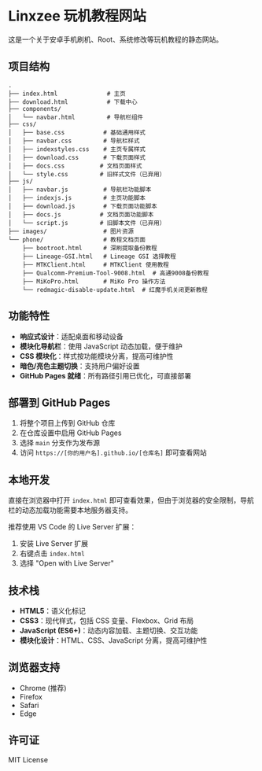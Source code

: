 # Linxzee 玩机教程网站

这是一个关于安卓手机刷机、Root、系统修改等玩机教程的静态网站。

## 项目结构

```
.
├── index.html              # 主页
├── download.html           # 下载中心
├── components/
│   └── navbar.html         # 导航栏组件
├── css/
│   ├── base.css           # 基础通用样式
│   ├── navbar.css         # 导航栏样式
│   ├── indexstyles.css    # 主页专属样式
│   ├── download.css       # 下载页面样式
│   ├── docs.css          # 文档页面样式
│   └── style.css         # 旧样式文件（已弃用）
├── js/
│   ├── navbar.js          # 导航栏功能脚本
│   ├── indexjs.js         # 主页功能脚本
│   ├── download.js        # 下载页面功能脚本
│   ├── docs.js           # 文档页面功能脚本
│   └── script.js         # 旧脚本文件（已弃用）
├── images/                # 图片资源
└── phone/                 # 教程文档页面
    ├── bootroot.html      # 深刷提取备份教程
    ├── Lineage-GSI.html   # Lineage GSI 选择教程
    ├── MTKClient.html     # MTKClient 使用教程
    ├── Qualcomm-Premium-Tool-9008.html  # 高通9008备份教程
    ├── MiKoPro.html       # MiKo Pro 操作方法
    └── redmagic-disable-update.html  # 红魔手机关闭更新教程
```

## 功能特性

- **响应式设计**：适配桌面和移动设备
- **模块化导航栏**：使用 JavaScript 动态加载，便于维护
- **CSS 模块化**：样式按功能模块分离，提高可维护性
- **暗色/亮色主题切换**：支持用户偏好设置
- **GitHub Pages 就绪**：所有路径引用已优化，可直接部署

## 部署到 GitHub Pages

1. 将整个项目上传到 GitHub 仓库
2. 在仓库设置中启用 GitHub Pages
3. 选择 `main` 分支作为发布源
4. 访问 `https://[你的用户名].github.io/[仓库名]` 即可查看网站

## 本地开发

直接在浏览器中打开 `index.html` 即可查看效果，但由于浏览器的安全限制，导航栏的动态加载功能需要本地服务器支持。

推荐使用 VS Code 的 Live Server 扩展：
1. 安装 Live Server 扩展
2. 右键点击 `index.html`
3. 选择 "Open with Live Server"

## 技术栈

- **HTML5**：语义化标记
- **CSS3**：现代样式，包括 CSS 变量、Flexbox、Grid 布局
- **JavaScript (ES6+)**：动态内容加载、主题切换、交互功能
- **模块化设计**：HTML、CSS、JavaScript 分离，提高可维护性

## 浏览器支持

- Chrome (推荐)
- Firefox
- Safari
- Edge

## 许可证

MIT License
